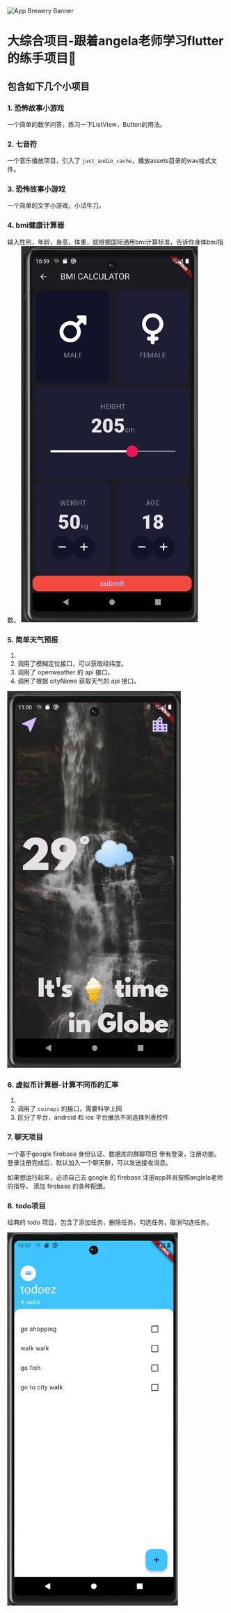 ![App Brewery Banner](https://github.com/londonappbrewery/Images/blob/master/AppBreweryBanner.png)


# 大综合项目-跟着angela老师学习flutter的练手项目🤔

## 包含如下几个小项目

### 1. 恐怖故事小游戏

一个简单的数学问答，练习一下ListView，Button的用法。

### 2. 七音符

一个音乐播放项目，引入了 `just_audio_cache`，播放assets目录的wav格式文件。

### 3. 恐怖故事小游戏

一个简单的文字小游戏，小试牛刀。

### 4. bmi健康计算器

输入性别，年龄，身高，体重，就根据国际通用bmi计算标准，告诉你身体bmi指数。
![bmi计算器](https://github.com/cdkd321/repoflutter/blob/master/images/readme/bmi_calc.png)


### 5. 简单天气预报
1. 
2. 调用了模糊定位接口，可以获取经纬度。
3. 调用了 openweather 的 api 接口。
4. 调用了根据 cityName 获取天气的 api 接口。

![weather应用](https://github.com/cdkd321/repoflutter/blob/master/images/readme/weather_simple.png)


### 6. 虚拟币计算器-计算不同币的汇率
1. 
2. 调用了 `coinapi` 的接口，需要科学上网
3. 区分了平台，android 和 ios 平台展示不同选择列表控件

### 7. 聊天项目

一个基于google firebase 身份认证、数据库的群聊项目
带有登录，注册功能。
登录注册完成后，默认加入一个聊天群，可以发送接收消息。

如果想运行起来，必须自己去 google 的 firebase 注册app并且按照anglela老师的指导，
添加 firebase 的各种配置。

### 8. todo项目

经典的 todo 项目，包含了添加任务，删除任务，勾选任务，取消勾选任务。

![todo小应用](https://github.com/cdkd321/repoflutter/blob/master/images/readme/todo_main.png)